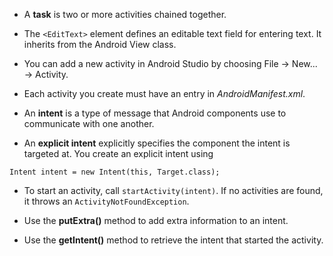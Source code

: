- A **task** is two or more activities chained together.

- The `<EditText>` element defines an editable text field for entering text. It inherits from the Android View class.

- You can add a new activity in Android Studio by choosing File → New... → Activity.

- Each activity you create must have an entry in *AndroidManifest.xml*.

- An **intent** is a type of message that Android components use to communicate with one another.

- An **explicit intent** explicitly specifies the component the intent is targeted at. You create an explicit intent using 
```
Intent intent = new Intent(this, Target.class);
```

- To start an activity, call `startActivity(intent)`. If no activities are found, it throws an `ActivityNotFoundException`.

- Use the **putExtra()** method to add extra information to an intent.

- Use the **getIntent()** method to retrieve the intent that started the activity.
